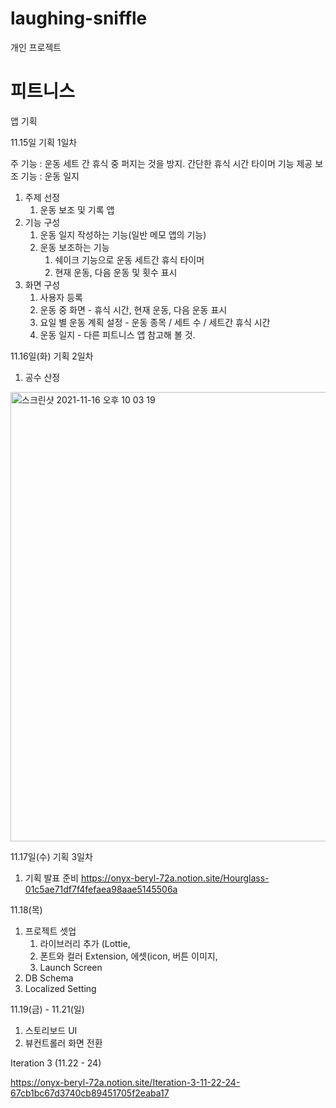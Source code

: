 # laughing-sniffle
개인 프로젝트

# 피트니스 
앱 기획

11.15일 
기획 1일차

주 기능 : 운동 세트 간 휴식 중 퍼지는 것을 방지. 간단한 휴식 시간 타이머 기능 제공
보조 기능 : 운동 일지

1. 주제 선정
	1. 운동 보조 및  기록 앱
2. 기능 구성
	1. 운동 일지 작성하는 기능(일반 메모 앱의 기능)
	2. 운동 보조하는 기능
		1. 쉐이크 기능으로 운동 세트간 휴식 타이머 
		2. 현재 운동, 다음 운동 및 횟수 표시
3. 화면 구성
	1. 사용자 등록
	2. 운동 중 화면 - 휴식 시간, 현재 운동, 다음 운동 표시
	3. 요일 별 운동 계획 설정 - 운동 종목 / 세트 수 / 세트간 휴식 시간
	4. 운동 일지 - 다른 피트니스 앱 참고해 볼 것.

11.16일(화)
기획 2일차

1. 공수 산정
<img width="719" alt="스크린샷 2021-11-16 오후 10 03 19" src="https://user-images.githubusercontent.com/25360781/141993543-7f4de82c-181a-4529-bd18-5b83f44760bf.png">


11.17일(수)
기획 3일차
1. 기획 발표 준비
https://onyx-beryl-72a.notion.site/Hourglass-01c5ae71df7f4fefaea98aae5145506a

11.18(목)
1. 프로젝트 셋업
	1. 라이브러리 추가 (Lottie, 
	2. 폰트와 컬러 Extension, 에셋(icon, 버튼 이미지, 
	3. Launch Screen
2. DB Schema
3. Localized Setting

11.19(금) - 11.21(일)
1. 스토리보드 UI
2. 뷰컨트롤러 화면 전환

Iteration 3 (11.22 - 24)

https://onyx-beryl-72a.notion.site/Iteration-3-11-22-24-67cb1bc67d3740cb89451705f2eaba17
